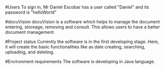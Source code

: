 #Users
To sign in, Mr Daniel Escobar has a user called "Daniel" and its password is "helloWorld"

#docuVision
docuVision is a software which helps to manage the document entering, storeage, removing and consult. This allows users to have a better document management.

#Project status
Currently the software is in the first developing stage. Here, it will create the basic functionalities like as date creating, searching, uploading, and deleting.

#Environment requirements
The software is developing in Java language.
